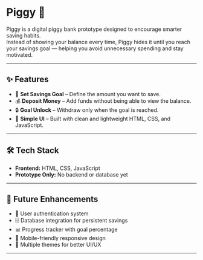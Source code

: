 # Piggy 🐷

Piggy is a digital piggy bank prototype designed to encourage smarter saving habits.  
Instead of showing your balance every time, Piggy hides it until you reach your savings goal — helping you avoid unnecessary spending and stay motivated.

---

## ✨ Features
- 🎯 **Set Savings Goal** – Define the amount you want to save.  
- 💰 **Deposit Money** – Add funds without being able to view the balance.  
- 🔒 **Goal Unlock** – Withdraw only when the goal is reached.  
- 📱 **Simple UI** – Built with clean and lightweight HTML, CSS, and JavaScript.  

---

## 🛠 Tech Stack
- **Frontend:** HTML, CSS, JavaScript  
- **Prototype Only:** No backend or database yet  

---

## 🚀 Future Enhancements
- 🔑 User authentication system  
- 🗄 Database integration for persistent savings  
- 📊 Progress tracker with goal percentage  
- 📱 Mobile-friendly responsive design  
- 🎨 Multiple themes for better UI/UX  

---
